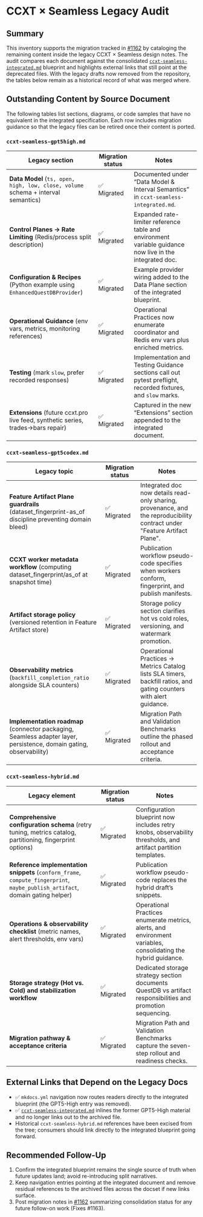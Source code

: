 # CCXT × Seamless Legacy Audit

## Summary
This inventory supports the migration tracked in [#1162](https://github.com/hyophyop/qmtl/issues/1162) by cataloging the remaining content inside the legacy CCXT × Seamless design notes. The audit compares each document against the consolidated [`ccxt-seamless-integrated.md`](ccxt-seamless-integrated.md) blueprint and highlights external links that still point at the deprecated files. With the legacy drafts now removed from the repository, the tables below remain as a historical record of what was merged where.

## Outstanding Content by Source Document
The following tables list sections, diagrams, or code samples that have no equivalent in the integrated specification. Each row includes migration guidance so that the legacy files can be retired once their content is ported.

### `ccxt-seamless-gpt5high.md`

| Legacy section | Migration status | Notes |
| --- | --- | --- |
| **Data Model** (`ts, open, high, low, close, volume` schema + interval semantics) | ✅ Migrated | Documented under “Data Model & Interval Semantics” in `ccxt-seamless-integrated.md`. |
| **Control Planes → Rate Limiting** (Redis/process split description) | ✅ Migrated | Expanded rate-limiter reference table and environment variable guidance now live in the integrated doc. |
| **Configuration & Recipes** (Python example using `EnhancedQuestDBProvider`) | ✅ Migrated | Example provider wiring added to the Data Plane section of the integrated blueprint. |
| **Operational Guidance** (env vars, metrics, monitoring references) | ✅ Migrated | Operational Practices now enumerate coordinator and Redis env vars plus enriched metrics. |
| **Testing** (mark `slow`, prefer recorded responses) | ✅ Migrated | Implementation and Testing Guidance sections call out pytest preflight, recorded fixtures, and `slow` marks. |
| **Extensions** (future ccxt.pro live feed, synthetic series, trades→bars repair) | ✅ Migrated | Captured in the new “Extensions” section appended to the integrated document. |

### `ccxt-seamless-gpt5codex.md`

| Legacy topic | Migration status | Notes |
| --- | --- | --- |
| **Feature Artifact Plane guardrails** (dataset_fingerprint-as_of discipline preventing domain bleed) | ✅ Migrated | Integrated doc now details read-only sharing, provenance, and the reproducibility contract under "Feature Artifact Plane". |
| **CCXT worker metadata workflow** (computing dataset_fingerprint/as_of at snapshot time) | ✅ Migrated | Publication workflow pseudo-code specifies when workers conform, fingerprint, and publish manifests. |
| **Artifact storage policy** (versioned retention in Feature Artifact store) | ✅ Migrated | Storage policy section clarifies hot vs cold roles, versioning, and watermark promotion. |
| **Observability metrics** (`backfill_completion_ratio` alongside SLA counters) | ✅ Migrated | Operational Practices → Metrics Catalog lists SLA timers, backfill ratios, and gating counters with alert guidance. |
| **Implementation roadmap** (connector packaging, Seamless adapter layer, persistence, domain gating, observability) | ✅ Migrated | Migration Path and Validation Benchmarks outline the phased rollout and acceptance criteria. |

### `ccxt-seamless-hybrid.md`

| Legacy element | Migration status | Notes |
| --- | --- | --- |
| **Comprehensive configuration schema** (retry tuning, metrics catalog, partitioning, fingerprint options) | ✅ Migrated | Configuration blueprint now includes retry knobs, observability thresholds, and artifact partition templates. |
| **Reference implementation snippets** (`conform_frame`, `compute_fingerprint`, `maybe_publish_artifact`, domain gating helper) | ✅ Migrated | Publication workflow pseudo-code replaces the hybrid draft’s snippets. |
| **Operations & observability checklist** (metric names, alert thresholds, env vars) | ✅ Migrated | Operational Practices enumerate metrics, alerts, and environment variables, consolidating the hybrid guidance. |
| **Storage strategy (Hot vs. Cold) and stabilization workflow** | ✅ Migrated | Dedicated storage strategy section documents QuestDB vs artifact responsibilities and promotion sequencing. |
| **Migration pathway & acceptance criteria** | ✅ Migrated | Migration Path and Validation Benchmarks capture the seven-step rollout and readiness checks. |

## External Links that Depend on the Legacy Docs
- ✅ `mkdocs.yml` navigation now routes readers directly to the integrated blueprint (the GPT5-High entry was removed).
- ✅ [`ccxt-seamless-integrated.md`](ccxt-seamless-integrated.md) inlines the former GPT5-High material and no longer links out to the archived file.
- Historical `ccxt-seamless-hybrid.md` references have been excised from the tree; consumers should link directly to the integrated blueprint going forward.

## Recommended Follow-Up
1. Confirm the integrated blueprint remains the single source of truth when future updates land; avoid re-introducing split narratives.
2. Keep navigation entries pointing at the integrated document and remove residual references to the archived files across the docset if new links surface.
3. Post migration notes in [#1162](https://github.com/hyophyop/qmtl/issues/1162) summarizing consolidation status for any future follow-on work (Fixes #1163).
